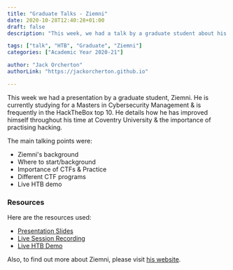 ```yaml
---
title: "Graduate Talks - Ziemni"
date: 2020-10-28T12:40:28+01:00
draft: false
description: "This week, we had a talk by a graduate student about his experiences and the importance of practise and CTF competitions. "

tags: ["talk", "HTB", "Graduate", "Ziemni"]
categories: ["Academic Year 2020-21"]

author: "Jack Orcherton" 
authorLink: "https://jackorcherton.github.io"

---
```


This week we had a presentation by a graduate student, Ziemni. He is currently studying for a Masters in Cybersecurity Management & is frequently in the HackTheBox top 10. He details how he has improved himself throughout his time at Coventry University & the importance of practising hacking.

The main talking points were:

- Ziemni's background
- Where to start/background
- Importance of CTFs & Practice
- Different CTF programs
- Live HTB demo

### Resources
Here are the resources used:

- [Presentation Slides](ziemni.pdf)
- [Live Session Recording](https://www.twitch.tv/videos/785147513) 
- [Live HTB Demo](https://www.twitch.tv/videos/785274676) 

Also, to find out more about Ziemni, please visit [his website](https://ziemni.com).